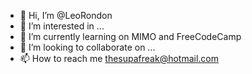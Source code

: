 - 👋 Hi, I’m @LeoRondon
- 👀 I’m interested in ...
- 🌱 I’m currently learning on MIMO and FreeCodeCamp
- 💞️ I’m looking to collaborate on ...
- 📫 How to reach me thesupafreak@hotmail.com

<!---
LeoRondon/LeoRondon is a ✨ special ✨ repository because its `README.md` (this file) appears on your GitHub profile.
You can click the Preview link to take a look at your changes.
--->
